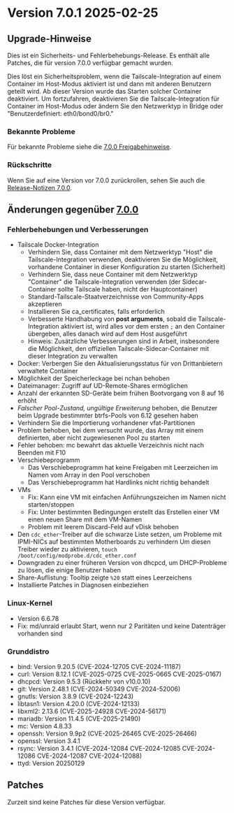 # Version 7.0.1 2025-02-25

## Upgrade-Hinweise

Dies ist ein Sicherheits- und Fehlerbehebungs-Release. Es enthält alle Patches, die für version 7.0.0 verfügbar gemacht wurden.

Dies löst ein Sicherheitsproblem, wenn die Tailscale-Integration auf einem Container im Host-Modus aktiviert ist und dann mit anderen Benutzern geteilt wird. Ab dieser Version wurde das Starten solcher Container deaktiviert. Um fortzufahren, deaktivieren Sie die Tailscale-Integration für Container im Host-Modus oder ändern Sie den Netzwerktyp in Bridge oder "Benutzerdefiniert: eth0/bond0/br0."

### Bekannte Probleme

Für bekannte Probleme siehe die [7.0.0 Freigabehinweise](7.0.0.md#known-issues).

### Rückschritte

Wenn Sie auf eine Version vor 7.0.0 zurückrollen, sehen Sie auch die [Release-Notizen 7.0.0](7.0.0.md#rolling-back).

## Änderungen gegenüber [7.0.0](7.0.0.md)

### Fehlerbehebungen und Verbesserungen

- Tailscale Docker-Integration
  - Verhindern Sie, dass Container mit dem Netzwerktyp "Host" die Tailscale-Integration verwenden, deaktivieren Sie die Möglichkeit, vorhandene Container in dieser Konfiguration zu starten (Sicherheit)
  - Verhindern Sie, dass neue Container mit dem Netzwerktyp "Container" die Tailscale-Integration verwenden (der Sidecar-Container sollte Tailscale haben, nicht der Hauptcontainer)
  - Standard-Tailscale-Staatverzeichnisse von Community-Apps akzeptieren
  - Installieren Sie ca\_certificates, falls erforderlich
  - Verbesserte Handhabung von **post arguments**, sobald die Tailscale-Integration aktiviert ist, wird alles vor dem ersten `;` an den Container übergeben, alles danach wird auf dem Host ausgeführt
  - Hinweis: Zusätzliche Verbesserungen sind in Arbeit, insbesondere die Möglichkeit, den offiziellen Tailscale-Sidecar-Container mit dieser Integration zu verwalten
- Docker: Verbergen Sie den Aktualisierungsstatus für von Drittanbietern verwaltete Container
- Möglichkeit der Speicherleckage bei nchan behoben
- Dateimanager: Zugriff auf UD-Remote-Shares ermöglichen
- Anzahl der erkannten SD-Geräte beim frühen Bootvorgang von 8 auf 16 erhöht
- _Falscher Pool-Zustand, ungültige Erweiterung_ behoben, die Benutzer beim Upgrade bestimmter btrfs-Pools von 6.12 gesehen haben
- Verhindern Sie die Importierung vorhandener vfat-Partitionen
- Problem behoben, bei dem versucht wurde, das Array mit einem definierten, aber nicht zugewiesenen Pool zu starten
- Fehler behoben: mc bewahrt das aktuelle Verzeichnis nicht nach Beenden mit F10
- Verschiebeprogramm
  - Das Verschiebeprogramm hat keine Freigaben mit Leerzeichen im Namen vom Array in den Pool verschoben
  - Das Verschiebeprogramm hat Hardlinks nicht richtig behandelt
- VMs
  - Fix: Kann eine VM mit einfachen Anführungszeichen im Namen nicht starten/stoppen
  - Fix: Unter bestimmten Bedingungen erstellt das Erstellen einer VM einen neuen Share mit dem VM-Namen
  - Problem mit leerem Discard-Feld auf vDisk behoben
- Den `cdc_ether`-Treiber auf die schwarze Liste setzen, um Probleme mit IPMI-NICs auf bestimmten Motherboards zu verhindern
  Um diesen Treiber wieder zu aktivieren, `touch /boot/config/modprobe.d/cdc_ether.conf`
- Downgraden zu einer früheren Version von dhcpcd, um DHCP-Probleme zu lösen, die einige Benutzer haben
- Share-Auflistung: Tooltip zeigte `%20` statt eines Leerzeichens
- Installierte Patches in Diagnosen einbeziehen

### Linux-Kernel

- Version 6.6.78
- Fix: md/unraid erlaubt Start, wenn nur 2 Paritäten und keine Datenträger vorhanden sind

### Grunddistro

- bind: Version 9.20.5 (CVE-2024-12705 CVE-2024-11187)
- curl: Version 8.12.1 (CVE-2025-0725 CVE-2025-0665 CVE-2025-0167)
- dhcpcd: Version 9.5.3 (Rückkehr von v10.0.10)
- git: Version 2.48.1 (CVE-2024-50349 CVE-2024-52006)
- gnutls: Version 3.8.9 (CVE-2024-12243)
- libtasn1: Version 4.20.0 (CVE-2024-12133)
- libxml2: 2.13.6 (CVE-2025-24928 CVE-2024-56171)
- mariadb: Version 11.4.5 (CVE-2025-21490)
- mc: Version 4.8.33
- openssh: Version 9.9p2 (CVE-2025-26465 CVE-2025-26466)
- openssl: Version 3.4.1
- rsync: Version 3.4.1 (CVE-2024-12084 CVE-2024-12085 CVE-2024-12086 CVE-2024-12087 CVE-2024-12088)
- ttyd: Version 20250129

## Patches

Zurzeit sind keine Patches für diese Version verfügbar.

